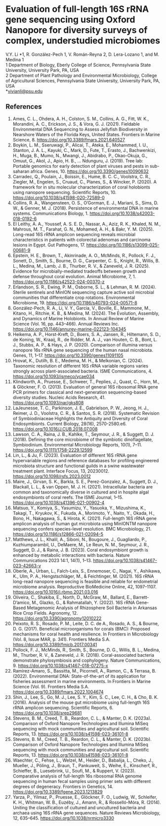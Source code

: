 # Evaluation of full-length 16S rRNA gene sequencing using Oxford Nanopore for diversity surveys of complex, understudied microbiomes
V.Y. Li *1, R. González-Pech 1, V. Román-Reyna 2, D. Lera-Lozano 1, and M. Medina 1  
1 Department of Biology, Eberly College of Science, Pennsylvania State University, University Park, PA, USA  
2 Department of Plant Pathology and Environmental Microbiology, College of Agricultural Sciences, Pennsylvania State University, University Park, PA, USA  
*vivianli@psu.edu  

## References
1. Ames, C. L., Ohdera, A. H., Colston, S. M., Collins, A. G., Fitt, W. K., Morandini, A. C., Erickson, J. S., & Vora, G. J. (2021). Fieldable Environmental DNA Sequencing to Assess Jellyfish Biodiversity in Nearshore Waters of the Florida Keys, United States. Frontiers in Marine Science, 8. https://doi.org/10.3389/fmars.2021.640527
2. Boykin, L. M., Sseruwagi, P., Alicai, T., Ateka, E., Mohammed, I. U., Stanton, J. A. L., Kayuki, C., Mark, D., Fute, T., Erasto, J., Bachwenkizi, H., Muga, B., Mumo, N., Mwangi, J., Abidrabo, P., Okao-Okuja, G., Omuut, G., Akol, J., Apio, H. B., … Ndunguru, J. (2019). Tree lab: Portable genomics for early detection of plant viruses and pests in sub-saharan africa. Genes, 10. https://doi.org/10.3390/genes10090632
3. Carradec, Q., Poulain, J., Boissin, E., Hume, B. C. C., Voolstra, C. R., Ziegler, M., Engelen, S., Cruaud, C., Planes, S., & Wincker, P. (2020). A framework for in situ molecular characterization of coral holobionts using nanopore sequencing. Scientific Reports, 10. https://doi.org/10.1038/s41598-020-72589-0
4. Collins, R. A., Wangensteen, O. S., O’Gorman, E. J., Mariani, S., Sims, D. W., & Genner, M. J. (2018). Persistence of environmental DNA in marine systems. Communications Biology, 1. https://doi.org/10.1038/s42003-018-0192-6
5. El Leithy, A. A., Youssef, A. S. E. D., Nassar, A., Aziz, R. K., Khaled, N. M., Mahrous, M. T., Farahat, G. N., Mohamed, A. H., & Bakr, Y. M. (2025). Long-read 16S rRNA amplicon sequencing reveals microbial characteristics in patients with colorectal adenomas and carcinoma lesions in Egypt. Gut Pathogens, 17. https://doi.org/10.1186/s13099-025-00681-9
6. Epstein, H. E., Brown, T., Akinrinade, A. O., McMinds, R., Pollock, F. J., Sonett, D., Smith, S., Bourne, D. G., Carpenter, C. S., Knight, R., Willis, B. L., Medina, M., Lamb, J. B., Thurber, R. V., & Zaneveld, J. R. (2025). Evidence for microbially-mediated tradeoffs between growth and defense throughout coral evolution. Animal Microbiome, 7, 1. https://doi.org/10.1186/s42523-024-00370-z
7. Erlandson, S. R., Ewing, P. M., Osborne, S. L., & Lehman, R. M. (2024). Sterile sentinels and MinION sequencing capture active soil microbial communities that differentiate crop rotations. Environmental Microbiome, 19. https://doi.org/10.1186/s40793-024-00571-8
8. González-Pech, R. A., Li, V. Y., Garcia, V., Boville, E., Mammone, M., Kitano, H., Ritchie, K. B., & Medina, M. (2024). The Evolution, Assembly, and Dynamics of Marine Holobionts. In Annual Review of Marine Science (Vol. 16, pp. 443–466). Annual Reviews Inc. https://doi.org/10.1146/annurev-marine-022123-104345
9. Heikema, A. P., Horst-Kreft, D., Boers, S. A., Jansen, R., Hiltemann, S. D., de Koning, W., Kraaij, R., de Ridder, M. A. J., van Houten, C. B., Bont, L. J., Stubbs, A. P., & Hays, J. P. (2020). Comparison of illumina versus nanopore 16s rRNA gene sequencing of the human nasal microbiota. Genes, 11, 1–17. https://doi.org/10.3390/genes11091105
10. Hrovat, K., Dutilh, B. E., Medema, M. H., & Melkonian, C. (2024). Taxonomic resolution of different 16S rRNA variable regions varies strongly across plant-associated bacteria. ISME Communications, 4. https://doi.org/10.1093/ismeco/ycae034
11. Klindworth, A., Pruesse, E., Schweer, T., Peplies, J., Quast, C., Horn, M., & Glöckner, F. O. (2013). Evaluation of general 16S ribosomal RNA gene PCR primers for classical and next-generation sequencing-based diversity studies. Nucleic Acids Research, 41. https://doi.org/10.1093/nar/gks808
12. LaJeunesse, T. C., Parkinson, J. E., Gabrielson, P. W., Jeong, H. J., Reimer, J. D., Voolstra, C. R., & Santos, S. R. (2018). Systematic Revision of Symbiodiniaceae Highlights the Antiquity and Diversity of Coral Endosymbionts. Current Biology, 28(16), 2570-2580.e6. https://doi.org/10.1016/J.CUB.2018.07.008
13. Lawson, C. A., Raina, J. B., Kahlke, T., Seymour, J. R., & Suggett, D. J. (2018). Defining the core microbiome of the symbiotic dinoflagellate, Symbiodinium. Environmental Microbiology Reports, 10(1), 7–11. https://doi.org/10.1111/1758-2229.12599
14. Lin, L., & Ju, F. (2023). Evaluation of different 16S rRNA gene hypervariable regions and reference databases for profiling engineered microbiota structure and functional guilds in a swine wastewater treatment plant. Interface Focus, 13, 20230012. https://doi.org/10.1098/rsfs.2023.0012
15. Maire, J., Girvan, S. K., Barkla, S. E., Perez-Gonzalez, A., Suggett, D. J., Blackall, L. L., & van Oppen, M. J. H. (2021). Intracellular bacteria are common and taxonomically diverse in cultured and in hospite algal endosymbionts of coral reefs. The ISME Journal, 1–15. https://doi.org/10.1038/s41396-021-00902-4
16. Matsuo, Y., Komiya, S., Yasumizu, Y., Yasuoka, Y., Mizushima, K., Takagi, T., Kryukov, K., Fukuda, A., Morimoto, Y., Naito, Y., Okada, H., Bono, H., Nakagawa, S., & Hirota, K. (2021). Full-length 16S rRNA gene amplicon analysis of human gut microbiota using MinIONTM nanopore sequencing confers species-level resolution. BMC Microbiology, 21. https://doi.org/10.1186/s12866-021-02094-5
17. Matthews, J. L., Khalil, A., Siboni, N., Bougoure, J., Guagliardo, P., Kuzhiumparambil, U., DeMaere, M., Le Reun, N. M., Seymour, J. R., Suggett, D. J., & Raina, J. B. (2023). Coral endosymbiont growth is enhanced by metabolic interactions with bacteria. Nature Communications 2023 14:1, 14(1), 1–13. https://doi.org/10.1038/s41467-023-42663-y
18. Oberle, A., Urban, L., Falch-Leis, S., Ennemoser, C., Nagai, Y., Ashikawa, K., Ulm, P. A., Hengstschläger, M., & Feichtinger, M. (2021). 16S rRNA long-read nanopore sequencing is feasible and reliable for endometrial microbiome analysis. Reproductive BioMedicine Online, 42, 1097–1107. https://doi.org/10.1016/j.rbmo.2021.03.016
19. Oliveira, C., Shakiba, E., North, D., McGraw, M., Ballard, E., Barrett-D’amico, M., Glazko, G., & Rahmatallah, Y. (2022). 16S rRNA Gene-Based Metagenomic Analysis of Rhizosphere Soil Bacteria in Arkansas Rice Crop Fields. Agronomy, 12. https://doi.org/10.3390/agronomy12010222
20. Peixoto, R. S., Rosado, P. M., Leite, D. C. de A., Rosado, A. S., & Bourne, D. G. (2017). Beneficial microorganisms for corals (BMC): Proposed mechanisms for coral health and resilience. In Frontiers in Microbiology (Vol. 8, Issue MAR, p. 341). Frontiers Media S.A. https://doi.org/10.3389/fmicb.2017.00341
21. Pollock, F. J., McMinds, R., Smith, S., Bourne, D. G., Willis, B. L., Medina, M., Thurber, R. V., & Zaneveld, J. R. (2018). Coral-associated bacteria demonstrate phylosymbiosis and cophylogeny. Nature Communications, 9. https://doi.org/10.1038/s41467-018-07275-x
22. Ramírez-Amaro, S., Bassitta, M., Picornell, A., Ramon, C., & Terrasa, B. (2022). Environmental DNA: State-of-the-art of its application for fisheries assessment in marine environments. In Frontiers in Marine Science (Vol. 9). Frontiers Media S.A. https://doi.org/10.3389/fmars.2022.1004674
23. Shin, J., Lee, S., Go, M. J., Lee, S. Y., Kim, S. C., Lee, C. H., & Cho, B. K. (2016). Analysis of the mouse gut microbiome using full-length 16S rRNA amplicon sequencing. Scientific Reports, 6. https://doi.org/10.1038/srep29681
24. Stevens, B. M., Creed, T. B., Reardon, C. L., & Manter, D. K. (2023a). Comparison of Oxford Nanopore Technologies and Illumina MiSeq sequencing with mock communities and agricultural soil. Scientific Reports, 13. https://doi.org/10.1038/s41598-023-36101-8
25. Stevens, B. M., Creed, T. B., Reardon, C. L., & Manter, D. K. (2023b). Comparison of Oxford Nanopore Technologies and Illumina MiSeq sequencing with mock communities and agricultural soil. Scientific Reports, 13. https://doi.org/10.1038/s41598-023-36101-8
26. Waechter, C., Fehse, L., Welzel, M., Heider, D., Babalija, L., Cheko, J., Mueller, J., Pöling, J., Braun, T., Pankuweit, S., Weihe, E., Kinscherf, R., Schieffer, B., Luesebrink, U., Soufi, M., & Ruppert, V. (2023). Comparative analysis of full-length 16s ribosomal RNA genome sequencing in human fecal samples using primer sets with different degrees of degeneracy. Frontiers in Genetics, 14. https://doi.org/10.3389/fgene.2023.1213829
27. Yarza, P., Yilmaz, P., Pruesse, E., Glöckner, F. O., Ludwig, W., Schleifer, K. H., Whitman, W. B., Euzéby, J., Amann, R., & Rosselló-Móra, R. (2014). Uniting the classification of cultured and uncultured bacteria and archaea using 16S rRNA gene sequences. Nature Reviews Microbiology, 12, 635–645. https://doi.org/10.1038/nrmicro3330
